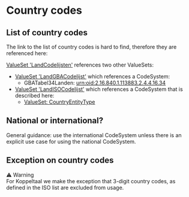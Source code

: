 # Country codes

## List of country codes
The link to the list of country codes is hard to find, therefore they are referenced here:


[ValueSet 'LandCodelijsten'](https://simplifier.net/nictiz-r4-zib2020/2.16.840.1.113883.2.4.3.11.60.121.11.10--20200901000000) references two other ValueSets:
* [ValueSet 'LandGBACodelijst'](https://simplifier.net/nictiz-r4-zib2020/2.16.840.1.113883.2.4.3.11.60.40.2.20.5.1--20200901000000) which references a CodeSystem:
    * GBATabel34Landen: [urn:oid:2.16.840.1.113883.2.4.4.16.34](https://simplifier.net/nictiz-r4-zib2020/2.16.840.1.113883.2.4.4.16.34)
* [ValueSet 'LandISOCodelijst'](https://simplifier.net/nictiz-r4-zib2020/2.16.840.1.113883.2.4.3.11.60.40.2.20.5.2--20200901000000) which references a CodeSystem that is described here:
    * [ValueSet: CountryEntityType](https://terminology.hl7.org/4.0.0/ValueSet-v3-CountryEntityType.html)

## National or international?
General guidance: use the international CodeSystem unless there is an explicit use case for using the national CodeSystem.

## Exception on country codes
<div class="warning">
<span>⚠️ Warning</span>
</div>
For Koppeltaal we make the exception that 3-digit country codes, as defined in the ISO list are excluded from usage.
